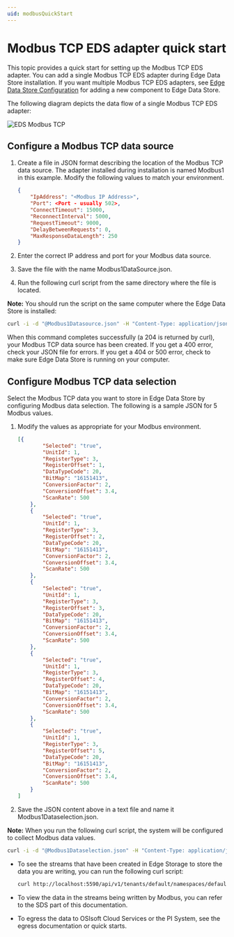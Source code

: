 ```yaml
---
uid: modbusQuickStart
---
```


# Modbus TCP EDS adapter quick start

This topic provides a quick start for setting up the Modbus TCP EDS adapter. You can add a single Modbus TCP EDS adapter during Edge Data Store installation. If you want multiple Modbus TCP EDS adapters, see [Edge Data Store Configuration](xref:EdgeDataStoreConfiguration) for adding a new component to Edge Data Store. 

The following diagram depicts the data flow of a single Modbus TCP EDS adapter:


![EDS Modbus TCP](https://osisoft.github.io/Edge-Data-Store-Docs/V1/images/EDSModbusTCP.jpg "EDS Modbus TCP")

## Configure a Modbus TCP data source

1. Create a file in JSON format describing the location of the Modbus TCP data source. The adapter installed during installation is named Modbus1 in this example. Modify the following values to match your environment.

   ```json
   {
       "IpAddress": "<Modbus IP Address>",
       "Port": <Port - usually 502>,
       "ConnectTimeout": 15000,
       "ReconnectInterval": 5000,
       "RequestTimeout": 9000,
       "DelayBetweenRequests": 0,
       "MaxResponseDataLength": 250
   }
   ```

2. Enter the correct IP address and port for your Modbus data source.
3. Save the file with the name Modbus1DataSource.json. 
4. Run the following curl script from the same directory where the file is located. 

**Note:** You should run the script on the same computer where the Edge Data Store is installed:

   ```bash
   curl -i -d "@Modbus1Datasource.json" -H "Content-Type: application/json" -X PUT http://localhost:5590/api/v1/configuration/Modbus1/Datasource
   ```

When this command completes successfully (a 204 is returned by curl), your Modbus TCP data source has been created. If you get a 400 error, check your JSON file for errors. If you get a 404 or 500 error, check to make sure Edge Data Store is running on your computer.

## Configure Modbus TCP data selection

Select the Modbus TCP data you want to store in Edge Data Store by configuring Modbus data selection. The following is a sample JSON for 5 Modbus values.

1. Modify the values as appropriate for your Modbus environment.

   ```json
   [{
           "Selected": "true",
           "UnitId": 1,
           "RegisterType": 3,
           "RegisterOffset": 1,
           "DataTypeCode": 20,
           "BitMap": "16151413",
           "ConversionFactor": 2,
           "ConversionOffset": 3.4,
           "ScanRate": 500
       },
       {
           "Selected": "true",
           "UnitId": 1,
           "RegisterType": 3,
           "RegisterOffset": 2,
           "DataTypeCode": 20,
           "BitMap": "16151413",
           "ConversionFactor": 2,
           "ConversionOffset": 3.4,
           "ScanRate": 500
       },
       {
           "Selected": "true",
           "UnitId": 1,
           "RegisterType": 3,
           "RegisterOffset": 3,
           "DataTypeCode": 20,
           "BitMap": "16151413",
           "ConversionFactor": 2,
           "ConversionOffset": 3.4,
           "ScanRate": 500
       },
       {
           "Selected": "true",
           "UnitId": 1,
           "RegisterType": 3,
           "RegisterOffset": 4,
           "DataTypeCode": 20,
           "BitMap": "16151413",
           "ConversionFactor": 2,
           "ConversionOffset": 3.4,
           "ScanRate": 500
       },
       {
           "Selected": "true",
           "UnitId": 1,
           "RegisterType": 3,
           "RegisterOffset": 5,
           "DataTypeCode": 20,
           "BitMap": "16151413",
           "ConversionFactor": 2,
           "ConversionOffset": 3.4,
           "ScanRate": 500
       }
   ]
   ```

2. Save the JSON content above in a text file and name it Modbus1Dataselection.json. 

**Note:** When you run the following curl script, the system will be configured to collect Modbus data values.

   ```bash
   curl -i -d "@Modbus1Dataselection.json" -H "Content-Type: application/json" -X PUT http://localhost:5590/api/v1/configuration/Modbus1/Dataselection
   ```

* To see the streams that have been created in Edge Storage to store the data you are writing, you can run the following curl script:

   ```bash
   curl http://localhost:5590/api/v1/tenants/default/namespaces/default/streams/
   ```

* To view the data in the streams being written by Modbus, you can refer to the SDS part of this documentation. 

* To egress the data to OSIsoft Cloud Services or the PI System, see the egress documentation or quick starts.
